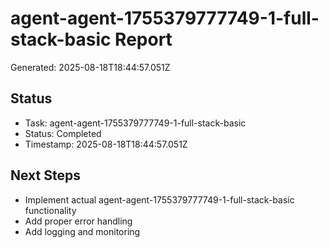 # agent-agent-1755379777749-1-full-stack-basic Report

Generated: 2025-08-18T18:44:57.051Z

## Status
- Task: agent-agent-1755379777749-1-full-stack-basic
- Status: Completed
- Timestamp: 2025-08-18T18:44:57.051Z

## Next Steps
- Implement actual agent-agent-1755379777749-1-full-stack-basic functionality
- Add proper error handling
- Add logging and monitoring
